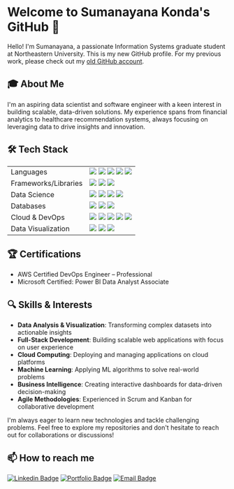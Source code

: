 # Welcome to Sumanayana Konda's GitHub 👋

Hello! I'm Sumanayana, a passionate Information Systems graduate student at Northeastern University. This is my new GitHub profile. For my previous work, please check out my [old GitHub account](https://github.com/Sumanayana-Konda?tab=repositories).

## 🎓 About Me

I'm an aspiring data scientist and software engineer with a keen interest in building scalable, data-driven solutions. My experience spans from financial analytics to healthcare recommendation systems, always focusing on leveraging data to drive insights and innovation.

## 🛠️ Tech Stack

<table>
  <tr>
    <td>Languages</td>
    <td>
      <img src="https://img.shields.io/badge/-Python-3776AB?style=flat-square&logo=Python&logoColor=white"/>
      <img src="https://img.shields.io/badge/-JavaScript-F7DF1E?style=flat-square&logo=JavaScript&logoColor=black"/>
      <img src="https://img.shields.io/badge/-SQL-4479A1?style=flat-square&logo=MySQL&logoColor=white"/>
      <img src="https://img.shields.io/badge/-TypeScript-3178C6?style=flat-square&logo=TypeScript&logoColor=white"/>
      <img src="https://img.shields.io/badge/-Rust-000000?style=flat-square&logo=Rust&logoColor=white"/>
    </td>
  </tr>
  <tr>
    <td>Frameworks/Libraries</td>
    <td>
      <img src="https://img.shields.io/badge/-React-61DAFB?style=flat-square&logo=React&logoColor=black"/>
      <img src="https://img.shields.io/badge/-Node.js-339933?style=flat-square&logo=Node.js&logoColor=white"/>
      <img src="https://img.shields.io/badge/-Express.js-000000?style=flat-square&logo=Express&logoColor=white"/>
    </td>
  </tr>
  <tr>
    <td>Data Science</td>
    <td>
      <img src="https://img.shields.io/badge/-Pandas-150458?style=flat-square&logo=Pandas&logoColor=white"/>
      <img src="https://img.shields.io/badge/-NumPy-013243?style=flat-square&logo=NumPy&logoColor=white"/>
      <img src="https://img.shields.io/badge/-Scikit--learn-F7931E?style=flat-square&logo=scikit-learn&logoColor=white"/>
      <img src="https://img.shields.io/badge/-TensorFlow-FF6F00?style=flat-square&logo=TensorFlow&logoColor=white"/>
    </td>
  </tr>
  <tr>
    <td>Databases</td>
    <td>
      <img src="https://img.shields.io/badge/-PostgreSQL-336791?style=flat-square&logo=PostgreSQL&logoColor=white"/>
      <img src="https://img.shields.io/badge/-MySQL-4479A1?style=flat-square&logo=MySQL&logoColor=white"/>
      <img src="https://img.shields.io/badge/-Snowflake-29B5E8?style=flat-square&logo=Snowflake&logoColor=white"/>
    </td>
  </tr>
  <tr>
    <td>Cloud & DevOps</td>
    <td>
      <img src="https://img.shields.io/badge/-AWS-232F3E?style=flat-square&logo=Amazon-AWS&logoColor=white"/>
      <img src="https://img.shields.io/badge/-Azure-0089D6?style=flat-square&logo=Microsoft-Azure&logoColor=white"/>
      <img src="https://img.shields.io/badge/-GCP-4285F4?style=flat-square&logo=Google-Cloud&logoColor=white"/>
      <img src="https://img.shields.io/badge/-Docker-2496ED?style=flat-square&logo=Docker&logoColor=white"/>
      <img src="https://img.shields.io/badge/-Kubernetes-326CE5?style=flat-square&logo=Kubernetes&logoColor=white"/>
    </td>
  </tr>
  <tr>
    <td>Data Visualization</td>
    <td>
      <img src="https://img.shields.io/badge/-Tableau-E97627?style=flat-square&logo=Tableau&logoColor=white"/>
      <img src="https://img.shields.io/badge/-Power%20BI-F2C811?style=flat-square&logo=Power-BI&logoColor=black"/>
      <img src="https://img.shields.io/badge/-D3.js-F9A03C?style=flat-square&logo=D3.js&logoColor=white"/>
    </td>
  </tr>
</table>

## 🏆 Certifications

- AWS Certified DevOps Engineer – Professional
- Microsoft Certified: Power BI Data Analyst Associate

## 🔍 Skills & Interests

- **Data Analysis & Visualization**: Transforming complex datasets into actionable insights
- **Full-Stack Development**: Building scalable web applications with focus on user experience
- **Cloud Computing**: Deploying and managing applications on cloud platforms
- **Machine Learning**: Applying ML algorithms to solve real-world problems
- **Business Intelligence**: Creating interactive dashboards for data-driven decision-making
- **Agile Methodologies**: Experienced in Scrum and Kanban for collaborative development

I'm always eager to learn new technologies and tackle challenging problems. Feel free to explore my repositories and don't hesitate to reach out for collaborations or discussions!

## 📫 How to reach me

[![Linkedin Badge](https://img.shields.io/badge/-LinkedIn-blue?style=flat-square&logo=Linkedin&logoColor=white&link=Your-LinkedIn-URL)](https://www.linkedin.com/in/sumanayana-konda/)
[![Portfolio Badge](https://img.shields.io/badge/-Portfolio-orange?style=flat-square&logo=Google-Chrome&logoColor=white&link=Your-Portfolio-URL)]([Your-Portfolio-URL](https://sumanayana.my.canva.site/))
[![Email Badge](https://img.shields.io/badge/-Email-red?style=flat-square&logo=Gmail&logoColor=white&link=mailto:konda.su@northeastern.edu)](mailto:konda.su@northeastern.edu)

